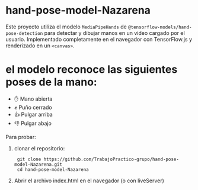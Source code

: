# hand-pose-model-Nazarena


Este proyecto utiliza el modelo `MediaPipeHands` de `@tensorflow-models/hand-pose-detection` para detectar y dibujar manos en un video cargado por el usuario. Implementado completamente en el navegador con TensorFlow.js y renderizado en un `<canvas>`.


# el modelo reconoce las siguientes poses de la mano:

- ✋ Mano abierta
- ✊ Puño cerrado
- 👍 Pulgar arriba
- 👎 Pulgar abajo


Para probar:

1. clonar el repositorio:

        git clone https://github.com/TrabajoPractico-grupo/hand-pose-model-Nazarena.git
        cd hand-pose-model-Nazarena

2. Abrir el archivo index.html en el navegador (o con liveServer)